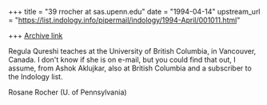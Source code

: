 +++
title = "39 rrocher at sas.upenn.edu"
date = "1994-04-14"
upstream_url = "https://list.indology.info/pipermail/indology/1994-April/001011.html"

+++
[Archive link](https://list.indology.info/pipermail/indology/1994-April/001011.html)

Regula Qureshi teaches at the University of British Columbia, 
in Vancouver, Canada. I don't know if she is on e-mail, but
you could find that out, I assume, from Ashok Aklujkar, also 
at British Columbia and a subscriber to the Indology list. 

Rosane Rocher (U. of Pennsylvania)






